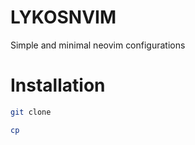 # LYKOSNVIM

Simple and minimal neovim configurations

# Installation

```bash
git clone 
```

```bash
cp
```
